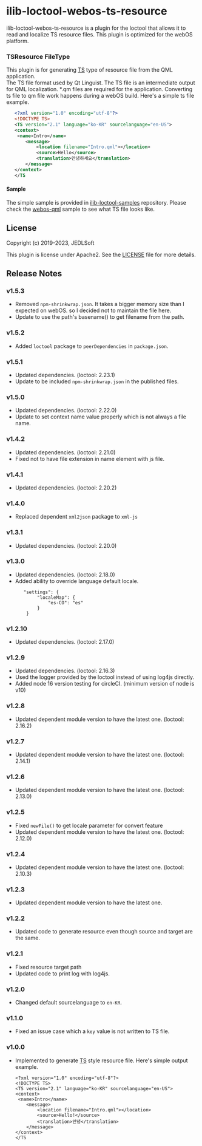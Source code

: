 # ilib-loctool-webos-ts-resource
ilib-loctool-webos-ts-resource is a plugin for the loctool that
allows it to read and localize TS resource files. This plugin is optimized for the webOS platform.

### TSResource FileType
This plugin is for generating [TS](https://doc.qt.io/qt-6/linguist-ts-file-format.html) type of resource file from the QML application.   
The TS file format used by Qt Linguist. The TS file is an intermediate output for QML localization. *.qm files are required for the application. Converting ts file to qm file work happens during a webOS build. Here's a simple ts file example.
```xml
   <?xml version="1.0" encoding="utf-8"?>
   <!DOCTYPE TS>
   <TS version="2.1" language="ko-KR" sourcelanguage="en-US">
   <context>
    <name>Intro</name>
       <message>
           <location filename="Intro.qml"></location>
           <source>Hello</source>
           <translation>안녕하세요</translation>
       </message>
   </context>
   </TS
```

#### Sample
The simple sample is provided in [ilib-loctool-samples](https://github.com/iLib-js/ilib-loctool-samples) repository.
Please check the [webos-qml](https://github.com/iLib-js/ilib-loctool-samples/tree/main/webos-qml) sample to see what TS file looks like.

## License

Copyright (c) 2019-2023, JEDLSoft

This plugin is license under Apache2. See the [LICENSE](./LICENSE)
file for more details.


## Release Notes
### v1.5.3
* Removed `npm-shrinkwrap.json`. It takes a bigger memory size than I expected on webOS. so I decided not to maintain the file here.
* Update to use the path's basename() to get filename from the path.

### v1.5.2
* Added `loctool` package to `peerDependencies` in `package.json`.

### v1.5.1
* Updated dependencies. (loctool: 2.23.1)
* Update to be included `npm-shrinkwrap.json` in the published files.

### v1.5.0
* Updated dependencies. (loctool: 2.22.0)
* Update to set context name value properly which is not always a file name.

### v1.4.2
* Updated dependencies. (loctool: 2.21.0)
* Fixed not to have file extension in name element with js file.

### v1.4.1
* Updated dependencies. (loctool: 2.20.2)

### v1.4.0
* Replaced dependent `xml2json` package to `xml-js`

### v1.3.1
* Updated dependencies. (loctool: 2.20.0)

### v1.3.0
* Updated dependencies. (loctool: 2.18.0)
* Added ability to override language default locale.
    ~~~~
       "settings": {
            "localeMap": {
                "es-CO": "es"
            }
        }
    ~~~~

### v1.2.10
* Updated dependencies. (loctool: 2.17.0)

### v1.2.9
* Updated dependencies. (loctool: 2.16.3)
* Used the logger provided by the loctool instead of using log4js directly.
* Added node 16 version testing for circleCI. (minimum version of node is v10)

### v1.2.8
* Updated dependent module version to have the latest one. (loctool: 2.16.2)

### v1.2.7
* Updated dependent module version to have the latest one. (loctool: 2.14.1)

### v1.2.6
* Updated dependent module version to have the latest one. (loctool: 2.13.0)

### v1.2.5
* Fixed `newFile()` to get locale parameter for convert feature
* Updated dependent module version to have the latest one. (loctool: 2.12.0)

### v1.2.4
* Updated dependent module version to have the latest one. (loctool: 2.10.3)

### v1.2.3
* Updated dependent module version to have the latest one.

### v1.2.2
* Updated code to generate resource even though source and target are the same.

### v1.2.1
* Fixed resource target path
* Updated code to print log with log4js.

### v1.2.0
* Changed default sourcelanguage to `en-KR`.

### v1.1.0
* Fixed an issue case which a `key` value is not written to TS file.

### v1.0.0
* Implemented to generate [TS](https://doc.qt.io/qt-5/linguist-ts-file-format.html) style resource file.
  Here's simple output example.
   ~~~~
   <?xml version="1.0" encoding="utf-8"?>
   <!DOCTYPE TS>
   <TS version="2.1" language="ko-KR" sourcelanguage="en-US">
   <context>
    <name>Intro</name>
       <message>
           <location filename="Intro.qml"></location>
           <source>Hello!</source>
           <translation>안녕</translation>
       </message>
   </context>
   </TS
   ~~~~